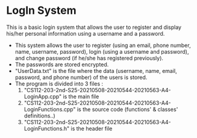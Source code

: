 # LogIn System

This is a basic login system that allows the user to register and display his/her personal information using a username and a password.

- This system allows the user to register (using an email, phone number, name, username, password), login (using a username and password), and change password (if he/she has registered previously).
- The passwords are stored encrypted.
- "UserData.txt" is the file where the data (username, name, email, password, and phone number) of the users is stored. 
- The program is divided into 3 files : 
  1) "CS112-203-2nd-S25-20210508-20210544-20210563-A4-LoginApp.cpp" is the main file
  2) "CS112-203-2nd-S25-20210508-20210544-20210563-A4-LoginFunctions.cpp" is the source code (functions' & classes' definitions..)
  3) "CS112-203-2nd-S25-20210508-20210544-20210563-A4-LoginFunctions.h" is the header file

